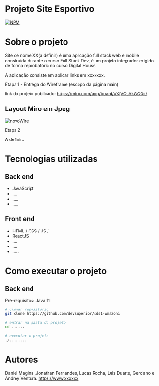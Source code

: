# Projeto Site Esportivo
[![NPM](https://img.shields.io/npm/l/react)](https://github.com/danielmagina/read/blob/main/LICENSE) 

# Sobre o projeto 

Site de nome XX(a definir) é uma aplicação full stack web e mobile construída durante o curso Full Stack Dev, é um projeto integrador exigido de forma reprobatória no curso Digital House.

A aplicação consiste em aplicar links em xxxxxxx.

Etapa 1 - Entrega do Wireframe (escopo da página main)


link do projeto publicado:
https://miro.com/app/board/uXjVOcAkGO0=/


## Layout Miro em Jpeg
![novoWire](https://user-images.githubusercontent.com/86272539/145629974-dce5c408-6d41-4f93-9456-0054cb39142f.jpg)

Etapa 2 

A definir..



# Tecnologias utilizadas 
## Back end
- JavaScript
- ....
- .....
- .....
## Front end
- HTML / CSS / JS / 
- ReactJS
- ....
- ....
- ....
.
# Como executar o projeto

## Back end
Pré-requisitos: Java 11

```bash
# clonar repositório
git clone https://github.com/devsuperior/sds1-wmazoni

# entrar na pasta do projeto 
cd ......

# executar o projeto
./........
```



# Autores

Daniel Magina ,Jonathan Fernandes, Lucas Rocha, Luis Duarte, Gerciano e Andrey Ventura. 
https://www.xxxxxx

